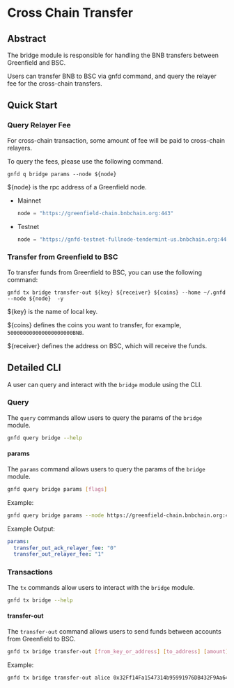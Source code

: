 # Cross Chain Transfer

## Abstract
The bridge module is responsible for handling the BNB transfers between Greenfield and BSC.

Users can transfer BNB to BSC via gnfd command, and query the relayer fee for the cross-chain transfers.

## Quick Start

### Query Relayer Fee

For cross-chain transaction, some amount of fee will be paid to cross-chain relayers.

To query the fees, please use the following command.

```shell
gnfd q bridge params --node ${node} 
```

${node} is the rpc address of a Greenfield node.

- Mainnet

    ```js
    node = "https://greenfield-chain.bnbchain.org:443"
    ```

- Testnet

    ```js
    node = "https://gnfd-testnet-fullnode-tendermint-us.bnbchain.org:443"
    ```



### Transfer from Greenfield to BSC

To transfer funds from Greenfield to BSC, you can use the following command:

```shell
gnfd tx bridge transfer-out ${key} ${receiver} ${coins} --home ~/.gnfd --node ${node}  -y
```

${key} is the name of local key.

${coins} defines the coins you want to transfer, for example, `500000000000000000000BNB`.

${receiver} defines the address on BSC, which will receive the funds.


## Detailed CLI

A user can query and interact with the `bridge` module using the CLI.

### Query

The `query` commands allow users to query the params of the `bridge` module.

```sh
gnfd query bridge --help
```

#### params

The `params` command allows users to query the params of the `bridge` module.

```sh
gnfd query bridge params [flags]
```

Example:

```sh
gnfd query bridge params --node https://greenfield-chain.bnbchain.org:443
```

Example Output:

```yml
params:
  transfer_out_ack_relayer_fee: "0"
  transfer_out_relayer_fee: "1"
```

### Transactions

The `tx` commands allow users to interact with the `bridge` module.

```sh
gnfd tx bridge --help
```

#### transfer-out

The `transfer-out` command allows users to send funds between accounts from Greenfield to BSC.

```sh
gnfd tx bridge transfer-out [from_key_or_address] [to_address] [amount] [flags]
```

Example:

```sh
gnfd tx bridge transfer-out alice 0x32Ff14Fa1547314b95991976DB432F9Aa648A423 500000000000000000000BNB --home ~/.gnfd --node https://greenfield-chain.bnbchain.org:443  -y
```